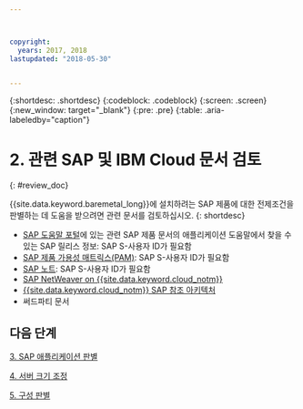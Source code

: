 ```yaml
---



copyright:
  years: 2017, 2018
lastupdated: "2018-05-30"


---
```


{:shortdesc: .shortdesc}
{:codeblock: .codeblock}
{:screen: .screen}
{:new_window: target="_blank"}
{:pre: .pre}
{:table: .aria-labeledby="caption"}


# 2. 관련 SAP 및 IBM Cloud 문서 검토
{: #review_doc}

{{site.data.keyword.baremetal_long}}에 설치하려는 SAP 제품에 대한 전제조건을 판별하는 데 도움을 받으려면 관련 문서를 검토하십시오.
{: shortdesc}

  * [SAP 도움말 포털](https://help.sap.com/)에 있는 관련 SAP 제품 문서의 애플리케이션 도움말에서 찾을 수 있는 SAP 릴리스 정보: SAP S-사용자 ID가 필요함
  * [SAP 제품 가용성 매트릭스(PAM)](https://apps.support.sap.com/sap/support/pam): SAP S-사용자 ID가 필요함
  * [SAP 노트](https://support.sap.com/notes): SAP S-사용자 ID가 필요함
  * [SAP NetWeaver on {{site.data.keyword.cloud_notm}}](https://console.bluemix.net/docs/infrastructure/sap-netweaver/sap-index.html#getting-started) 
  * [{{site.data.keyword.cloud_notm}} SAP 참조 아키텍처](https://console.bluemix.net/docs/infrastructure/sap-reference-architecture/sap-ra-index.html#getting-started)
  * 써드파티 문서
  
## 다음 단계
  
  [3. SAP 애플리케이션 판별](/docs/infrastructure/sap-hana/hana-determine-apps.html)
    
  [4. 서버 크기 조정](/docs/infrastructure/sap-hana/hana-size-server.html)
    
  [5. 구성 판별](/docs/infrastructure/sap-hana/hana-determine-configuration.html)
